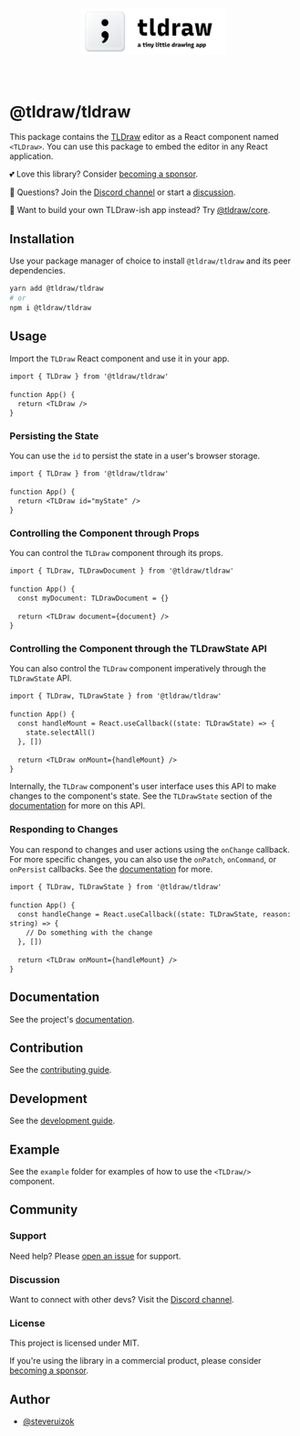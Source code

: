 <div style="text-align: center; transform: scale(.5);">
  <img src="card-repo.png"/>
</div>

# @tldraw/tldraw

This package contains the [TLDraw](https://tldraw.com) editor as a React component named `<TLDraw>`. You can use this package to embed the editor in any React application.

💕 Love this library? Consider [becoming a sponsor](https://github.com/sponsors/steveruizok?frequency=recurring&sponsor=steveruizok).

🙌 Questions? Join the [Discord channel](https://discord.gg/s4FXZ6fppJ) or start a [discussion](https://github.com/tldraw/tldraw/discussions/new).

🎨 Want to build your own TLDraw-ish app instead? Try [@tldraw/core](https://github.com/tldraw/core).

## Installation

Use your package manager of choice to install `@tldraw/tldraw` and its peer dependencies.

```bash
yarn add @tldraw/tldraw
# or
npm i @tldraw/tldraw
```

## Usage

Import the `TLDraw` React component and use it in your app.

```tsx
import { TLDraw } from '@tldraw/tldraw'

function App() {
  return <TLDraw />
}
```

### Persisting the State

You can use the `id` to persist the state in a user's browser storage.

```tsx
import { TLDraw } from '@tldraw/tldraw'

function App() {
  return <TLDraw id="myState" />
}
```

### Controlling the Component through Props

You can control the `TLDraw` component through its props.

```tsx
import { TLDraw, TLDrawDocument } from '@tldraw/tldraw'

function App() {
  const myDocument: TLDrawDocument = {}

  return <TLDraw document={document} />
}
```

### Controlling the Component through the TLDrawState API

You can also control the `TLDraw` component imperatively through the `TLDrawState` API.

```tsx
import { TLDraw, TLDrawState } from '@tldraw/tldraw'

function App() {
  const handleMount = React.useCallback((state: TLDrawState) => {
    state.selectAll()
  }, [])

  return <TLDraw onMount={handleMount} />
}
```

Internally, the `TLDraw` component's user interface uses this API to make changes to the component's state. See the `TLDrawState` section of the [documentation](guides/documentation) for more on this API.

### Responding to Changes

You can respond to changes and user actions using the `onChange` callback. For more specific changes, you can also use the `onPatch`, `onCommand`, or `onPersist` callbacks. See the [documentation](guides/documentation) for more.

```tsx
import { TLDraw, TLDrawState } from '@tldraw/tldraw'

function App() {
  const handleChange = React.useCallback((state: TLDrawState, reason: string) => {
    // Do something with the change
  }, [])

  return <TLDraw onMount={handleMount} />
}
```

## Documentation

See the project's [documentation](/guides/documentation.md).

## Contribution

See the [contributing guide](/CONTRIBUTING.md).

## Development

See the [development guide](/guides/development.md).

## Example

See the `example` folder for examples of how to use the `<TLDraw/>` component.

## Community

### Support

Need help? Please [open an issue](https://github.com/tldraw/tldraw/issues/new) for support.

### Discussion

Want to connect with other devs? Visit the [Discord channel](https://discord.gg/s4FXZ6fppJ).

### License

This project is licensed under MIT.

If you're using the library in a commercial product, please consider [becoming a sponsor](https://github.com/sponsors/steveruizok?frequency=recurring&sponsor=steveruizok).

## Author

- [@steveruizok](https://twitter.com/steveruizok)
